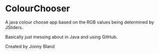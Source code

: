 # ColourChooser
A java colour choose app based on the RGB values being determined by JSliders. 

Basically just messing about in Java and using GitHub.

Created by Jonny Bland
